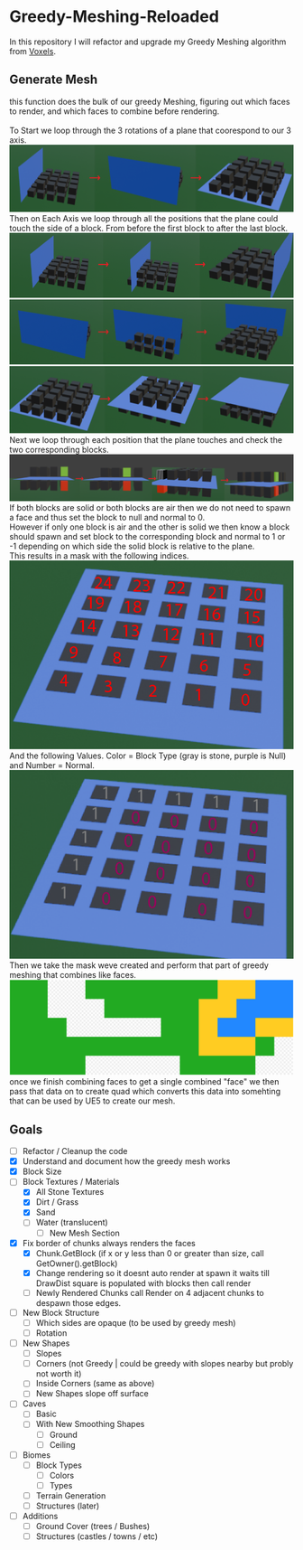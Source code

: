 # Greedy-Meshing-Reloaded
In this repository I will refactor and upgrade my Greedy Meshing algorithm from [Voxels](https://github.com/gilchristb78/Voxel).

## Generate Mesh
this function does the bulk of our greedy Meshing, figuring out which faces to render, and which faces to combine before rendering. <br><br>
To Start we loop through the 3 rotations of a plane that coorespond to our 3 axis. <br>
![3 Axis Photo](https://github.com/gilchristb78/Greedy-Meshing-Reloaded/blob/main/GreedyMeshCapture/CaptureGreedyAxis.PNG)<br>
Then on Each Axis we loop through all the positions that the plane could touch the side of a block. From before the first block to after the last block. <br>
![X Axis Plane Traversing](https://github.com/gilchristb78/Greedy-Meshing-Reloaded/blob/main/GreedyMeshCapture/CaptureGreedyAxisX.PNG)<br>
![Y Axis Plane Traversing](https://github.com/gilchristb78/Greedy-Meshing-Reloaded/blob/main/GreedyMeshCapture/CaptureGreedyAxisY.PNG)<br>
![Z Axis Plane Traversing](https://github.com/gilchristb78/Greedy-Meshing-Reloaded/blob/main/GreedyMeshCapture/CaptureGreedyAxisZ.PNG)<br>
Next we loop through each position that the plane touches and check the two corresponding blocks. <br>
![Z Axis Plane Block Checking](https://github.com/gilchristb78/Greedy-Meshing-Reloaded/blob/main/GreedyMeshCapture/CaptureGreedyAxisZChecks.PNG) <br>
If both blocks are solid or both blocks are air then we do not need to spawn a face and thus set the block to null and normal to 0. <br>
However if only one block is air and the other is solid we then know a block should spawn and set block to the corresponding block and normal to 1 or -1 depending on which side the solid block is relative to the plane. <br>
This results in a mask with the following indices.<br>
![Mask Indices](https://github.com/gilchristb78/Greedy-Meshing-Reloaded/blob/main/GreedyMeshCapture/CaptureGreedyMask.PNG) <br>
And the following Values. Color = Block Type (gray is stone, purple is Null) and Number = Normal.<br>
![Mask Values](https://github.com/gilchristb78/Greedy-Meshing-Reloaded/blob/main/GreedyMeshCapture/CaptureGreedyMaskValues.PNG) <br>
Then we take the mask weve created and perform that part of greedy meshing that combines like faces. <br>
![Greedy Meshing Animation](https://github.com/gilchristb78/Greedy-Meshing-Reloaded/blob/main/GreedyMeshCapture/greedy_anim.svg) <br>
once we finish combining faces to get a single combined "face" we then pass that data on to create quad which converts this data into somehting that can be used by UE5 to create our mesh. <br>


## Goals

- [ ] Refactor / Cleanup the code
- [X] Understand and document how the greedy mesh works
- [X] Block Size
- [ ] Block Textures / Materials
  - [X] All Stone Textures
  - [X] Dirt / Grass
  - [X] Sand
  - [ ] Water (translucent)
    - [ ] New Mesh Section
- [X] Fix border of chunks always renders the faces
  - [X] Chunk.GetBlock (if x or y less than 0 or greater than size, call GetOwner().getBlock)
  - [X] Change rendering so it doesnt auto render at spawn it waits till DrawDist square is populated with blocks then call render
  - [ ] Newly Rendered Chunks call Render on 4 adjacent chunks to despawn those edges.
- [ ] New Block Structure
  - [ ] Which sides are opaque (to be used by greedy mesh)
  - [ ] Rotation
- [ ] New Shapes
  - [ ] Slopes
  - [ ] Corners (not Greedy | could be greedy with slopes nearby but probly not worth it)
  - [ ] Inside Corners (same as above)
  - [ ] New Shapes slope off surface
- [ ] Caves
  - [ ] Basic
  - [ ] With New Smoothing Shapes
    - [ ] Ground
    - [ ] Ceiling
- [ ] Biomes
  - [ ] Block Types
    - [ ] Colors
    - [ ] Types
  - [ ] Terrain Generation
  - [ ] Structures (later)
- [ ] Additions
  - [ ] Ground Cover (trees / Bushes)
  - [ ] Structures (castles / towns / etc)
